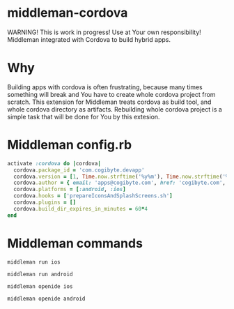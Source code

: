 # middleman-cordova
WARNING! This is work in progress! Use at Your own responsibility!
Middleman integrated with Cordova to build hybrid apps.

# Why
Building apps with cordova is often frustrating, because many times something will break and You have to create whole cordova project from scratch. This extension for Middleman treats cordova as build tool, and whole cordova directory as artifacts. Rebuilding whole cordova project is a simple task that will be done for You by this extesion.

# Middleman config.rb
```ruby
activate :cordova do |cordova|
  cordova.package_id = 'com.cogibyte.devapp'
  cordova.version = [1, Time.now.strftime('%y%m'), Time.now.strftime('%d%H%M')].join('.')
  cordova.author = { email: 'apps@cogibyte.com', href: 'cogibyte.com', name: 'CogiByte' }
  cordova.platforms = [:android, :ios]
  cordova.hooks = ['prepareIconsAndSplashScreens.sh']
  cordova.plugins = []
  cordova.build_dir_expires_in_minutes = 60*4
end
```

# Middleman commands
`middleman run ios`

`middleman run android`

`middleman openide ios`

`middleman openide android`